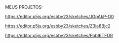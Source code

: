 MEUS PROJETOS:

https://editor.p5js.org/esbby23/sketches/JGpAkP-O0

https://editor.p5js.org/esbby23/sketches/Z3ia8Bjc2

https://editor.p5js.org/esbby23/sketches/FbbI6TFDR
